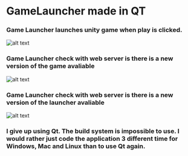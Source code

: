 # GameLauncher made in QT

### Game Launcher launches unity game when play is clicked.
![alt text](https://i.gyazo.com/d8cbf8c9a23c987b23688d3075a0f318.jpg)

### Game Launcher check with web server is there is a new version of the game avaliable
![alt text](https://i.gyazo.com/e8584fd595809992c7da60214c440e6b.jpg)

### Game Launcher check with web server is there is a new version of the launcher avaliable
![alt text](https://i.gyazo.com/97b71e66c11d7e530d4183f05dbf28c3.png)

### I give up using Qt. The build system is impossible to use. I would rather just code the application 3 different time for Windows, Mac and Linux than to use Qt again.
